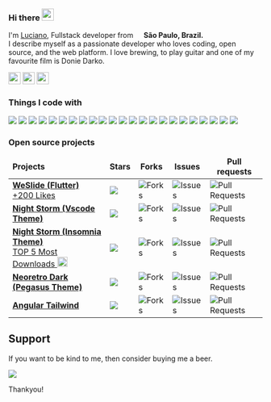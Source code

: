 ### Hi there <img src="https://wefixit.com.br/signature/images/hi.gif" width="24px"> 
<p>I'm <a href="https://lanno.dev">Luciano</a>, Fullstack developer from <img src="https://cdn-icons-png.flaticon.com/512/197/197386.png" width="13"/> <b>São Paulo, Brazil. </b><br>
I describe myself as a passionate developer who loves coding, open source, and the web platform. I love brewing, to play guitar and one of my favourite film is Donie Darko.</p>

<a href="https://www.linkedin.com/in/lucianowork"><img height= "24" src= "https://img.shields.io/badge/LinkedIn-0e76a8?style=for-the-badge&logo=linkedin&logoColor=white"></a>
<a href="https://www.instagram.com/lanno__"><img height= "24" src= "https://img.shields.io/badge/Instagram-833AB4?style=for-the-badge&logo=instagram&logoColor=white"></a>
<a href="mailto:workingluciano@gmail.com"><img height= "24" src= "https://img.shields.io/badge/Gmail-EA4335?style=for-the-badge&logo=gmail&logoColor=white"></a>

<h3>Things I code with</h3>
<p>
    <img src= "https://img.shields.io/badge/Dart-ef4444?style=flat-square&logo=dart&logoColor=white">
    <img src= "https://img.shields.io/badge/JavaScript-f97316?style=flat-square&logo=javascript&logoColor=white">
    <img src= "https://img.shields.io/badge/C%23-f59e0b?style=flat-square&logo=c-sharp&logoColor=white">
    <img src= "https://img.shields.io/badge/PHP-eab308?style=flat-square&logo=php&logoColor=white">
    <img src= "https://img.shields.io/badge/TypeScript-84cc16?style=flat-square&logo=typescript&logoColor=white">
    <img src= "https://img.shields.io/badge/Laravel-22c55e?style=flat-square&logo=laravel&logoColor=white">
    <img src= "https://img.shields.io/badge/Flutter-10b981?style=flat-square&logo=flutter&logoColor=white">
    <img src= "https://img.shields.io/badge/Angular-14b8a6?style=flat-square&logo=angular&logoColor=white">
    <img src= "https://img.shields.io/badge/AngularJS-06b6d4?style=flat-square&logo=angularjs&logoColor=white">
    <img src= "https://img.shields.io/badge/Bootstrap-0ea5e9?style=flat-square&logo=bootstrap&logoColor=white">
    <img src= "https://img.shields.io/badge/Node.js-3b82f6?style=flat-square&logo=nodedotjs&logoColor=white">
    <img src= "https://img.shields.io/badge/HTML5-6366f1?style=flat-square&logo=html5&logoColor=white">
    <img src= "https://img.shields.io/badge/CSS3-8b5cf6?style=flat-square&logo=css3&logoColor=white">
    <img src= "https://img.shields.io/badge/jQuery-a855f7?style=flat-square&logo=jquery&logoColor=white">
    <img src= "https://img.shields.io/badge/SQLite-d946ef?style=flat-square&logo=sqlite&logoColor=white">
    <img src= "https://img.shields.io/badge/MySQL-ec4899?style=flat-square&logo=mysql&logoColor=white">
    <img src= "https://img.shields.io/badge/Microsoft_SQL-f43f5e?style=flat-square&logo=microsoft-sql-server&logoColor=white">
    <img src= "https://img.shields.io/badge/VS_Code-f97316?style=flat-square&logo=visual%20studio%20code&logoColor=white">
    <!-- <img src= "https://img.shields.io/badge/npm-7c3aed?style=flat-square&logo=npm&logoColor=white"> -->
    <img src= "https://img.shields.io/badge/Apache-f59e0b?style=flat-square&logo=apache&logoColor=white">
    <img src= "https://img.shields.io/badge/Git-eab308?style=flat-square&logo=git&logoColor=white">
    <img src= "https://img.shields.io/badge/Windows-84cc16?style=flat-square&logo=windows&logoColor=white">
    <img src="https://img.shields.io/badge/-Brave-22c55e?style=flat-square&logo=brave&logoColor=white" />
    <img src="https://img.shields.io/badge/-Insomnia-10b981?style=flat-square&logo=insomnia&logoColor=white" />
<p>

<h3>Open source projects</h3>
<table>
  <thead align="center">
    <tr border: none;>
      <td align="left"><b>Projects</b></td>
      <td><b>Stars</b></td>
      <td><b>Forks</b></td>
      <td><b>Issues</b></td>
      <td><b>Pull requests</b></td>
    </tr>
  </thead>
  <tbody>
    <tr>
      <td>
        <a href="https://github.com/luciano-work/we_slide">
          <b>WeSlide (Flutter)</b>
        </a><br>
        <a href="https://pub.dev/packages/we_slide">
          +200 Likes
        </a>
      </td>
      <td>
        <img src="https://img.shields.io/github/stars/luciano-work/we_slide?colorA=fbbf24&colorB=fbbf24&style=flat-square">
      </td>
      <td>
        <img alt="Forks" src="https://img.shields.io/github/forks/luciano-work/we_slide?colorA=4ade80&colorB=4ade80&style=flat-square"/>
      </td>
      <td>
        <img alt="Issues" src="https://img.shields.io/github/issues/luciano-work/we_slide?colorA=ef4444&colorB=ef4444&style=flat-square"/>
      </td>
      <td>
        <img alt="Pull Requests" src="https://img.shields.io/github/issues-pr/luciano-work/we_slide?colorA=7c3aed&colorB=7c3aed&style=flat-square"/>
      </td>
    </tr>
    <tr>
      <td>
        <a href="https://github.com/luciano-work/night-storm-theme">
          <b>Night Storm (Vscode Theme)</b>
        </a>
      </td>
      <td>
        <img src="https://img.shields.io/github/stars/luciano-work/night-storm-theme?colorA=fbbf24&colorB=fbbf24&style=flat-square">
      </td>
      <td>
        <img alt="Forks" src="https://img.shields.io/github/forks/luciano-work/night-storm-theme?colorA=4ade80&colorB=4ade80&style=flat-square"/>
      </td>
      <td>
        <img alt="Issues" src="https://img.shields.io/github/issues/luciano-work/night-storm-theme?colorA=ef4444&colorB=ef4444&style=flat-square"/>
      </td>
      <td>
        <img alt="Pull Requests" src="https://img.shields.io/github/issues-pr/luciano-work/night-storm-theme?colorA=7c3aed&colorB=7c3aed&style=flat-square"/>
      </td>
    </tr>
    <tr>
      <td>
        <a href="https://github.com/luciano-work/insomnia-plugin-theme-night-storm">
          <b>Night Storm (Insomnia Theme)</b>
        </a><br>
        <a href="https://insomnia.rest/plugins">
            TOP 5 Most Downloads 
            <img src="https://cdn-icons.flaticon.com/png/512/2450/premium/2450311.png?token=exp=1653491761~hmac=4f1df51d9de0b1b1e8465cd1a12198d3" width="20"/>
        </a>
      </td>
      <td>
        <img src="https://img.shields.io/github/stars/luciano-work/insomnia-plugin-theme-night-storm?colorA=fbbf24&colorB=fbbf24&style=flat-square">
      </td>
      <td>
        <img alt="Forks" src="https://img.shields.io/github/forks/luciano-work/insomnia-plugin-theme-night-storm?colorA=4ade80&colorB=4ade80&style=flat-square"/>
      </td>
      <td>
        <img alt="Issues" src="https://img.shields.io/github/issues/luciano-work/insomnia-plugin-theme-night-storm?colorA=ef4444&colorB=ef4444&style=flat-square"/>
      </td>
      <td>
        <img alt="Pull Requests" src="https://img.shields.io/github/issues-pr/luciano-work/insomnia-plugin-theme-night-storm?colorA=7c3aed&colorB=7c3aed&style=flat-square"/>
      </td>
    </tr>
    <tr>
      <td>
        <a href="https://github.com/luciano-work/neoretro">
          <b>Neoretro Dark (Pegasus Theme)</b>
        </a>
      </td>
      <td>
        <img src="https://img.shields.io/github/stars/luciano-work/neoretro?colorA=fbbf24&colorB=fbbf24&style=flat-square">
      </td>
      <td>
        <img alt="Forks" src="https://img.shields.io/github/forks/luciano-work/neoretro?colorA=4ade80&colorB=4ade80&style=flat-square"/>
      </td>
      <td>
        <img alt="Issues" src="https://img.shields.io/github/issues/luciano-work/neoretro?colorA=ef4444&colorB=ef4444&style=flat-square"/>
      </td>
      <td>
        <img alt="Pull Requests" src="https://img.shields.io/github/issues-pr/luciano-work/neoretro?colorA=7c3aed&colorB=7c3aed&style=flat-square"/>
      </td>
    </tr>
    <tr>
      <td>
        <a href="https://github.com/luciano-work/angular-tailwind">
          <b>Angular Tailwind</b>
        </a>
      </td>
      <td>
        <img src="https://img.shields.io/github/stars/luciano-work/angular-tailwind?colorA=fbbf24&colorB=fbbf24&style=flat-square">
      </td>
      <td>
        <img alt="Forks" src="https://img.shields.io/github/forks/luciano-work/angular-tailwind?colorA=4ade80&colorB=4ade80&style=flat-square"/>
      </td>
      <td>
        <img alt="Issues" src="https://img.shields.io/github/issues/luciano-work/angular-tailwind?colorA=ef4444&colorB=ef4444&style=flat-square"/>
      </td>
      <td>
        <img alt="Pull Requests" src="https://img.shields.io/github/issues-pr/luciano-work/angular-tailwind?colorA=7c3aed&colorB=7c3aed&style=flat-square"/>
      </td>
    </tr>
  </tbody>
</table>


## Support
If you want to be kind to me, then consider buying me a beer.

<a href="https://www.buymeacoffee.com/lanno"><img src="https://img.buymeacoffee.com/button-api/?text=Buy me a beer&slug=lanno&button_colour=fbbf24&font_colour=000000&font_family=Lato&outline_colour=000000&coffee_colour=fbbf24"></a>

Thankyou!
